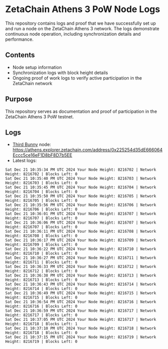 # ZetaChain Athens 3 PoW Node Logs
This repository contains logs and proof that we have successfully set up and run a node on the ZetaChain Athens 3 network. The logs demonstrate continuous node operation, including synchronization details and performance.

## Contents
- Node setup information
- Synchronization logs with block height details
- Ongoing proof of work logs to verify active participation in the ZetaChain network

## Purpose
This repository serves as documentation and proof of participation in the ZetaChain Athens 3 PoW testnet.

## Logs

- [Third Bunny](https://thirdbunny.xyz/) node: https://athens.explorer.zetachain.com/address/0x225254d35dE666064Eccc5ce16eF1D8bF8D7b5EE
- Latest logs:
```
Sat Dec 21 10:35:34 PM UTC 2024 Your Node Height: 8216702 | Network Height: 8216702 | Blocks Left: 0
Sat Dec 21 10:35:40 PM UTC 2024 Your Node Height: 8216703 | Network Height: 8216703 | Blocks Left: 0
Sat Dec 21 10:35:45 PM UTC 2024 Your Node Height: 8216704 | Network Height: 8216704 | Blocks Left: 0
Sat Dec 21 10:35:50 PM UTC 2024 Your Node Height: 8216705 | Network Height: 8216705 | Blocks Left: 0
Sat Dec 21 10:35:56 PM UTC 2024 Your Node Height: 8216706 | Network Height: 8216706 | Blocks Left: 0
Sat Dec 21 10:36:01 PM UTC 2024 Your Node Height: 8216707 | Network Height: 8216707 | Blocks Left: 0
Sat Dec 21 10:36:06 PM UTC 2024 Your Node Height: 8216707 | Network Height: 8216707 | Blocks Left: 0
Sat Dec 21 10:36:11 PM UTC 2024 Your Node Height: 8216708 | Network Height: 8216708 | Blocks Left: 0
Sat Dec 21 10:36:17 PM UTC 2024 Your Node Height: 8216709 | Network Height: 8216709 | Blocks Left: 0
Sat Dec 21 10:36:22 PM UTC 2024 Your Node Height: 8216710 | Network Height: 8216710 | Blocks Left: 0
Sat Dec 21 10:36:27 PM UTC 2024 Your Node Height: 8216711 | Network Height: 8216711 | Blocks Left: 0
Sat Dec 21 10:36:33 PM UTC 2024 Your Node Height: 8216712 | Network Height: 8216712 | Blocks Left: 0
Sat Dec 21 10:36:38 PM UTC 2024 Your Node Height: 8216713 | Network Height: 8216713 | Blocks Left: 0
Sat Dec 21 10:36:43 PM UTC 2024 Your Node Height: 8216714 | Network Height: 8216714 | Blocks Left: 0
Sat Dec 21 10:36:49 PM UTC 2024 Your Node Height: 8216715 | Network Height: 8216715 | Blocks Left: 0
Sat Dec 21 10:36:54 PM UTC 2024 Your Node Height: 8216716 | Network Height: 8216716 | Blocks Left: 0
Sat Dec 21 10:36:59 PM UTC 2024 Your Node Height: 8216717 | Network Height: 8216717 | Blocks Left: 0
Sat Dec 21 10:37:05 PM UTC 2024 Your Node Height: 8216717 | Network Height: 8216718 | Blocks Left: 1
Sat Dec 21 10:37:10 PM UTC 2024 Your Node Height: 8216718 | Network Height: 8216718 | Blocks Left: 0
Sat Dec 21 10:37:15 PM UTC 2024 Your Node Height: 8216719 | Network Height: 8216719 | Blocks Left: 0
```
